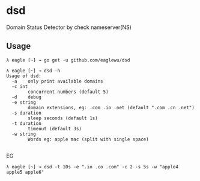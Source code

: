 # dsd
Domain Status Detector by check nameserver(NS)

## Usage

```shell
λ eagle [~] → go get -u github.com/eaglewu/dsd

λ eagle [~] → dsd -h
Usage of dsd:
  -a	only print available domains
  -c int
    	concurrent numbers (default 5)
  -d	debug
  -e string
    	domain extensions, eg: .com .io .net (default ".com .cn .net")
  -s duration
    	sleep seconds (default 1s)
  -t duration
    	timeout (default 3s)
  -w string
    	Words eg: apple mac (split with single space)
     
```

EG
```shell
λ eagle [~] → dsd -t 10s -e ".io .co .com" -c 2 -s 5s -w "apple4 apple5 apple6"
```

